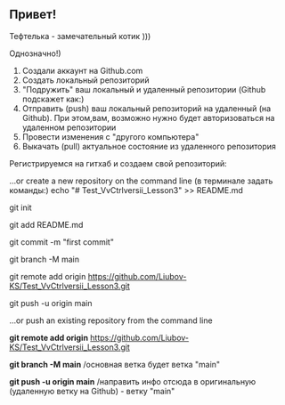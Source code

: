 ## Привет!

Тефтелька - замечательный котик )))

Однозначно!)

1. Создали аккаунт на Github.com
2. Создать локальный репозиторий
3. "Подружить" ваш локальный и удаленный репозитории (Github подскажет как:)
4. Отправить (push) ваш локальный репозиторий на удаленный (на Github). При этом,вам, возможно нужно будет авторизоваться на удаленном репозитории
5. Провести изменения с "другого компьютера"
6. Выкачать (pull) актуальное состояние из удаленного репозитория


Регистрируемся на гитхаб и создаем свой репозиторий:

…or create a new repository on the command line (в терминале задать команды:)
echo "# Test_VvCtrlversii_Lesson3" >> README.md

git init

git add README.md

git commit -m "first commit"

git branch -M main

git remote add origin https://github.com/Liubov-KS/Test_VvCtrlversii_Lesson3.git

git push -u origin main

…or push an existing repository from the command line

__git remote add origin__ https://github.com/Liubov-KS/Test_VvCtrlversii_Lesson3.git

__git branch -M main__    /основная ветка будет ветка "main"

__git push -u origin main__ /направить инфо отсюда в оригинальную (удаленную ветку на Github) - ветку "main"
